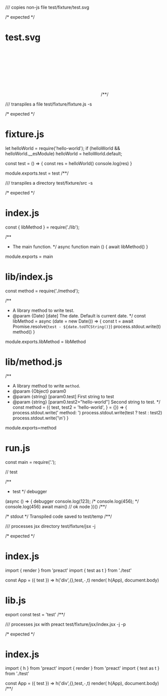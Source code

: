 /// copies non-js file
test/fixture/test.svg

/* expected */
# test.svg

<?xml version="1.0" encoding="UTF-8" standalone="no"?>
<svg></svg>
/**/

/// transpiles a file
test/fixture/fixture.js -s

/* expected */
# fixture.js

let helloWorld = require('hello-world'); if (helloWorld && helloWorld.__esModule) helloWorld = helloWorld.default;

const test = () => {
  const res = helloWorld()
  console.log(res)
}

module.exports.test = test
/**/

/// transpiles a directory
test/fixture/src -s

/* expected */
# index.js

const { libMethod } = require('./lib');

/**
 * The main function.
 */
async function main () {
  await libMethod()
}

module.exports = main

# lib/index.js

const method = require('./method');

/**
 * A library method to write test.
 * @param {Date} [date] The date. Default is current date.
 */
const libMethod = async (date = new Date()) => {
  const t = await Promise.resolve(`test - ${date.toUTCString()}`)
  process.stdout.write(t)
  method()
}

module.exports.libMethod = libMethod

# lib/method.js

/**
 * A library method to write `method`.
 * @param {Object} param0
 * @param {string} [param0.test] First string to test
 * @param {string} [param0.test2="hello-world"] Second string to test.
 */
const method = ({
  test,
  test2 = 'hello-world',
} = {}) => {
  process.stdout.write(' method: ')
  process.stdout.write(test ? test : test2)
  process.stdout.write('\n')
}

module.exports=method

# run.js

const main = require('.');

// test

/**
 * test
 */
debugger

(async () => {
  debugger
  console.log(123); /* console.log(456); */ console.log(456)
  await main() // ok node
})()
/**/

/* stdout */
Transpiled code saved to test/temp
/**/

/// processes jsx directory
test/fixture/jsx -j

/* expected */
# index.js

import { render } from 'preact'
import { test as t } from './test'

const App = ({ test }) => h('div',{},test,`-`,t)
render( h(App), document.body)

# lib.js

export const test = 'test'
/**/

/// processes jsx with preact
test/fixture/jsx/index.jsx -j -p

/* expected */
# index.js

import { h } from 'preact'
import { render } from 'preact'
import { test as t } from './test'

const App = ({ test }) => h('div',{},test,`-`,t)
render( h(App), document.body)
/**/